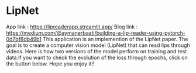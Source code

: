# LipNet 
App link : https://lipreaderapp.streamlit.app/
Blog link : https://medium.com/@aymanerbaati/building-a-lip-reader-using-pytorch-0d7bf8db49b1
This application is an implemention of the LipNet paper. The goal is to create a computer vision model (LipNet) that can read lips through videos. Here is how two versions of the model perform on training and test data.If you want to check the evolution of the loss through epochs, click on the button below. Hope you enjoy it!!  